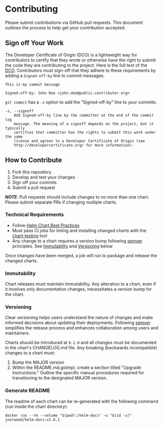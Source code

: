 # Contributing

Please submit contributions via GitHub pull requests. This document outlines the process to help get your contribution accepted.

## Sign off Your Work

The Developer Certificate of Origin (DCO) is a lightweight way for contributors to certify that they wrote or otherwise have the right to submit the code they are contributing to the project.
Here is the full text of the [DCO](http://developercertificate.org/).
Contributors must sign-off that they adhere to these requirements by adding a `Signed-off-by` line to commit messages.

```text
This is my commit message

Signed-off-by: John Doe <john.doe@public.contributor.org>
```

`git commit` has a `-s` option to add the "Signed-off-by" line to your commits:

```text
-s, --signoff
    Add Signed-off-by line by the committer at the end of the commit log
    message. The meaning of a signoff depends on the project, but it typically
    certifies that committer has the rights to submit this work under the same
    license and agrees to a Developer Certificate of Origin (see
    http://developercertificate.org/ for more information).
```

## How to Contribute

1. Fork this repository
1. Develop and test your changes
1. Sign off your commits
1. Submit a pull request

***NOTE***: Pull requests should include changes to no more than one chart. Please submit separate PRs if changing multiple charts.

### Technical Requirements

* Follow [Helm Chart Best Practices](https://helm.sh/docs/topics/chart_best_practices/)
* Must pass CI jobs for linting and installing changed charts with the [chart-testing](https://github.com/helm/chart-testing) tool
* Any change to a chart requires a version bump following [semver](https://semver.org/) principles. See [Immutability](#immutability) and [Versioning](#versioning) below

Once changes have been merged, a job will run to package and release the changed charts.

### Immutability

Chart releases must maintain immutability. Any alteration to a chart, even if it involves only documentation changes, necessitates a version bump for the chart.

### Versioning

Clear versioning helps users understand the nature of changes and make informed decisions about updating their deployments. Following [semver](https://semver.org/) simplifies the release process and enhances collaboration among users and maintainers.

Charts should be introduced at `0.1.0` and all changes must be documented in the chart's CHANGELOG.md file. Any breaking (backwards incompatible) changes to a chart must:

1. Bump the MAJOR version
2. Within the README.md.gotmpl, create a section titled "Upgrade Instructions." Outline the specific manual procedures required for transitioning to the designated MAJOR version.

### Generate README

The readme of each chart can be re-generated with the following command (run inside the chart directory):

```shell
docker run --rm --volume "$(pwd):/helm-docs" -u "$(id -u)" jnorwood/helm-docs:v1.8.1
```
